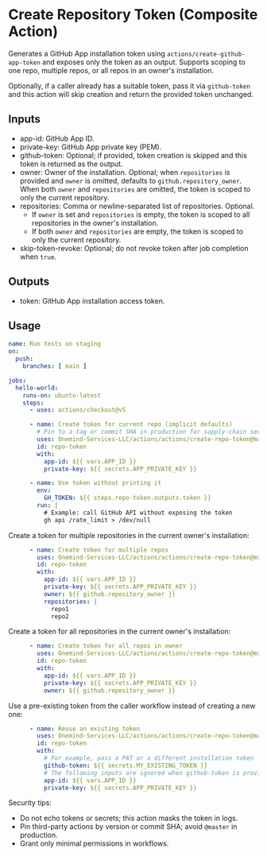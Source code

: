 # Create Repository Token (Composite Action)

Generates a GitHub App installation token using `actions/create-github-app-token` and exposes only the token as an output. Supports scoping to one repo, multiple repos, or all repos in an owner's installation.

Optionally, if a caller already has a suitable token, pass it via `github-token` and this action will skip creation and return the provided token unchanged.

## Inputs

- app-id: GitHub App ID.
- private-key: GitHub App private key (PEM).
- github-token: Optional; if provided, token creation is skipped and this token is returned as the output.
- owner: Owner of the installation. Optional; when `repositories` is provided and `owner` is omitted, defaults to `github.repository_owner`. When both `owner` and `repositories` are omitted, the token is scoped to only the current repository.
- repositories: Comma or newline-separated list of repositories. Optional.
  - If `owner` is set and `repositories` is empty, the token is scoped to all repositories in the owner's installation.
  - If both `owner` and `repositories` are empty, the token is scoped to only the current repository.
- skip-token-revoke: Optional; do not revoke token after job completion when `true`.

## Outputs

- token: GitHub App installation access token.

## Usage

```yaml
name: Run tests on staging
on:
  push:
    branches: [ main ]

jobs:
  hello-world:
    runs-on: ubuntu-latest
    steps:
      - uses: actions/checkout@v5

      - name: Create token for current repo (implicit defaults)
        # Pin to a tag or commit SHA in production for supply-chain security
        uses: Onemind-Services-LLC/actions/actions/create-repo-token@master
        id: repo-token
        with:
          app-id: ${{ vars.APP_ID }}
          private-key: ${{ secrets.APP_PRIVATE_KEY }}

      - name: Use token without printing it
        env:
          GH_TOKEN: ${{ steps.repo-token.outputs.token }}
        run: |
          # Example: call GitHub API without exposing the token
          gh api /rate_limit > /dev/null
```

Create a token for multiple repositories in the current owner's installation:

```yaml
      - name: Create token for multiple repos
        uses: Onemind-Services-LLC/actions/actions/create-repo-token@master
        id: repo-token
        with:
          app-id: ${{ vars.APP_ID }}
          private-key: ${{ secrets.APP_PRIVATE_KEY }}
          owner: ${{ github.repository_owner }}
          repositories: |
            repo1
            repo2
```

Create a token for all repositories in the current owner's installation:

```yaml
      - name: Create token for all repos in owner
        uses: Onemind-Services-LLC/actions/actions/create-repo-token@master
        id: repo-token
        with:
          app-id: ${{ vars.APP_ID }}
          private-key: ${{ secrets.APP_PRIVATE_KEY }}
          owner: ${{ github.repository_owner }}
```

Use a pre-existing token from the caller workflow instead of creating a new one:

```yaml
      - name: Reuse an existing token
        uses: Onemind-Services-LLC/actions/actions/create-repo-token@master
        id: repo-token
        with:
          # For example, pass a PAT or a different installation token
          github-token: ${{ secrets.MY_EXISTING_TOKEN }}
          # The following inputs are ignored when github-token is provided
          app-id: ${{ vars.APP_ID }}
          private-key: ${{ secrets.APP_PRIVATE_KEY }}
```

Security tips:
- Do not echo tokens or secrets; this action masks the token in logs.
- Pin third-party actions by version or commit SHA; avoid `@master` in production.
- Grant only minimal permissions in workflows.
